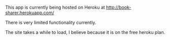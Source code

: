 This app is currently being hosted on Heroku at
http://book-sharer.herokuapp.com/

There is very limited functionality currently.

The site takes a while to load, I believe because it is on the free
heroku plan.